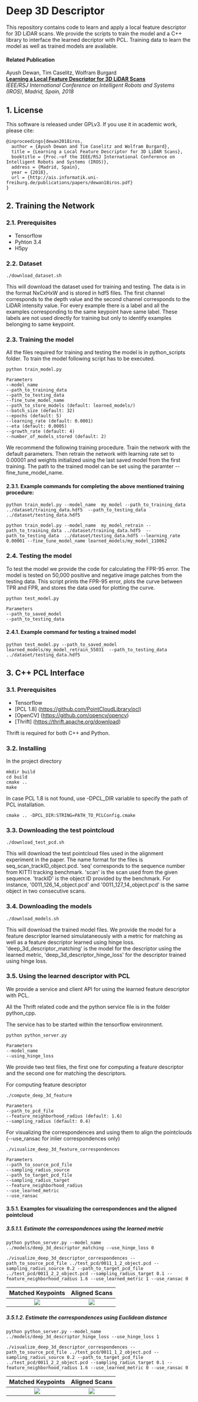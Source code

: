 # Deep 3D Descriptor

This repository contains code to learn and apply a local feature descriptor for 3D LiDAR scans. We provide the scripts to train the model and a C++ library to interface the learned decriptor with PCL. Training data to learn the model as well as trained models are available.

#### Related Publication

Ayush Dewan, Tim Caselitz, Wolfram Burgard  
**[Learning a Local Feature Descriptor for 3D LiDAR Scans](http://ais.informatik.uni-freiburg.de/publications/papers/dewan18iros.pdf)**  
*IEEE/RSJ International Conference on Intelligent Robots and Systems (IROS), Madrid, Spain, 2018*  

## 1. License

This software is released under GPLv3. If you use it in academic work, please cite:

```
@inproceedings{dewan2018iros,
  author = {Ayush Dewan and Tim Caselitz and Wolfram Burgard},
  title = {Learning a Local Feature Descriptor for 3D LiDAR Scans},
  booktitle = {Proc.~of the IEEE/RSJ International Conference on Intelligent Robots and Systems (IROS)},
  address = {Madrid, Spain},
  year = {2018},
  url = {http://ais.informatik.uni-freiburg.de/publications/papers/dewan18iros.pdf}
}
```


## 2. Training the Network 

### 2.1. Prerequisites

* Tensorflow
* Pyhton 3.4
* H5py

### 2.2. Dataset

```
./download_dataset.sh

```

This will download the dataset used for training and testing. The data is in the format NxCxHxW and is stored in hdf5 files. The first channel corresponds to the depth value and the second channel corresponds to the LiDAR intensity value. For every example there is a label and all the examples corresponding to the same keypoint have same label. These labels are not used directly for training but only to identify examples belonging to same keypoint.

### 2.3. Training the model
All the files required for training and testing the model is in python_scripts folder. To train the model following script has to be executed.

```
python train_model.py 

Parameters
--model_name
--path_to_training_data
--path_to_testing_data
--fine_tune_model_name
--path_to_store_models (default: learned_models/)
--batch_size (default: 32)
--epochs (default: 5)
--learning_rate (default: 0.0001)
--eta (default: 0.0005)
--growth_rate (default: 4)
--number_of_models_stored (default: 2)

```

We recommend the following training procedure. Train the network with the default parameters. Then retrain the network with learning rate set to 0.00001 and weights initialized using the last saved model from the first training. The path to the trained model can be set using the paramter --fine_tune_model_name.

#### 2.3.1. Example commands for completing the above mentioned training procedure:

```
python train_model.py --model_name  my_model --path_to_training_data ../dataset/training_data.hdf5  --path_to_testing_data  ../dataset/testing_data.hdf5
```

```
python train_model.py --model_name  my_model_retrain --path_to_training_data ../dataset/training_data.hdf5  --path_to_testing_data  ../dataset/testing_data.hdf5 --learning_rate 0.00001 --fine_tune_model_name learned_models/my_model_110062

```

### 2.4. Testing the model
To test the model we provide the code for calculating the FPR-95 error. The model is tested on 50,000 positive and negative image patches from the testing data. This script prints the FPR-95 error, plots the curve between TPR and FPR, and stores the data used for plotting the curve.

```
python test_model.py

Parameters
--path_to_saved_model
--path_to_testing_data

```

#### 2.4.1. Example command for testing a trained model
```
python test_model.py --path_to_saved_model learned_models/my_model_retrain_55031  --path_to_testing_data ../dataset/testing_data.hdf5

```


## 3. C++ PCL Interface

### 3.1. Prerequisites

* Tensorflow
* [PCL 1.8] (https://github.com/PointCloudLibrary/pcl)
* [OpenCV] (https://github.com/opencv/opencv)
* [Thrift] (https://thrift.apache.org/download)

Thrift is required for both C++ and Python.

### 3.2. Installing

In the project directory

```
mkdir build
cd build
cmake ..
make
```

In case PCL 1.8 is not found, use -DPCL_DIR variable to specify the path of PCL installation.
```
cmake .. -DPCL_DIR:STRING=PATH_TO_PCLConfig.cmake
```

### 3.3. Downloading the test pointcloud

```
./download_test_pcd.sh
```

This will download the test pointcloud files used in the alignment experiment in the paper. The name format for the files is seq_scan_trackID_object.pcd. 'seq' corresponds to the sequence number from KITTI tracking benchmark. 'scan' is the scan used from the given sequence. 'trackID' is the object ID provided by the benchmark. For instance, '0011_126_14_object.pcd' and '0011_127_14_object.pcd' is the same object in two consecutive scans.

### 3.4. Downloading the models

```
./download_models.sh
```

This will download the trained model files. We provide the model for a feature descriptor learned simulataneously with a metric for matching as well as a feature descriptor learned using hinge loss. 'deep_3d_descriptor_matching' is the model for the descriptor using the learned metric, 'deep_3d_descriptor_hinge_loss' for the descriptor trained using hinge loss.

### 3.5. Using the learned descriptor with PCL

We provide a service and client API for using the learned feature descriptor with PCL.

All the Thrift related code and the python service file is in the folder python_cpp.

The service has to be started within the tensorflow environment.
```
python python_server.py

Parameters
--model_name
--using_hinge_loss

```

We provide two test files, the first one for computing a feature descriptor and the second one for matching the descriptors.

For computing feature descriptor

```
./compute_deep_3d_feature

Parameters
--path_to_pcd_file
--feature_neighborhood_radius (default: 1.6)
--sampling_radius (default: 0.4)

```

For visualizing the correspondences and using them to align the pointclouds (--use_ransac for inlier correspondences only)

```
./visualize_deep_3d_feature_correspondences

Parameters
--path_to_source_pcd_file
--sampling_radius_source
--path_to_target_pcd_file
--sampling_radius_target
--feature_neighborhood_radius
--use_learned_metric
--use_ransac

```

#### 3.5.1. Examples for visualizing the correspondences and the aligned pointcloud 

##### 3.5.1.1. Estimate the correspondences using the learned metric

```
python python_server.py --model_name ../models/deep_3d_descriptor_matching --use_hinge_loss 0

```

```
./visualize_deep_3d_descriptor_correspondences --path_to_source_pcd_file ../test_pcd/0011_1_2_object.pcd --sampling_radius_source 0.2 --path_to_target_pcd_file ../test_pcd/0011_2_2_object.pcd --sampling_radius_target 0.1 --feature_neighborhood_radius 1.6 --use_learned_metric 1 --use_ransac 0

```
Matched Keypoints             |Aligned Scans
:-------------------------:|:-------------------------:
![](http://deep3d-descriptor.informatik.uni-freiburg.de/corr_metric.png)  |  ![](http://deep3d-descriptor.informatik.uni-freiburg.de/aligned_metric.png)

##### 3.5.1.2. Estimate the correspondences using Euclidean distance

```
python python_server.py --model_name ../models/deep_3d_descriptor_hinge_loss --use_hinge_loss 1

```

```
./visualize_deep_3d_descriptor_correspondences --path_to_source_pcd_file ../test_pcd/0011_1_2_object.pcd --sampling_radius_source 0.2 --path_to_target_pcd_file ../test_pcd/0011_2_2_object.pcd --sampling_radius_target 0.1 --feature_neighborhood_radius 1.6 --use_learned_metric 0 --use_ransac 0

```
Matched Keypoints             |Aligned Scans
:-------------------------:|:-------------------------:
![](http://deep3d-descriptor.informatik.uni-freiburg.de/corr_hinge.png)  |  ![](http://deep3d-descriptor.informatik.uni-freiburg.de/aligned_hinge.png)


